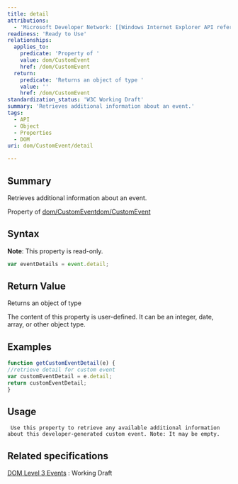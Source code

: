 ```yaml
---
title: detail
attributions:
  - 'Microsoft Developer Network: [[Windows Internet Explorer API reference](http://msdn.microsoft.com/en-us/library/ie/hh828809%28v=vs.85%29.aspx) Article]'
readiness: 'Ready to Use'
relationships:
  applies_to:
    predicate: 'Property of '
    value: dom/CustomEvent
    href: /dom/CustomEvent
  return:
    predicate: 'Returns an object of type '
    value: ''
    href: /dom/CustomEvent
standardization_status: 'W3C Working Draft'
summary: 'Retrieves additional information about an event.'
tags:
  - API
  - Object
  - Properties
  - DOM
uri: dom/CustomEvent/detail

---
```

## Summary

Retrieves additional information about an event.

Property of [dom/CustomEvent](/dom/CustomEvent)[dom/CustomEvent](/dom/CustomEvent)

## Syntax

**Note**: This property is read-only.

``` js
var eventDetails = event.detail;
```

## Return Value

Returns an object of type

The content of this property is user-defined. It can be an integer, date, array, or other object type.

## Examples

``` js
function getCustomEventDetail(e) {
//retrieve detail for custom event
var customEventDetail = e.detail;
return customEventDetail;
}
```

## Usage

     Use this property to retrieve any available additional information about this developer-generated custom event. Note: It may be empty.

## Related specifications

[DOM Level 3 Events](http://www.w3.org/TR/DOM-Level-3-Events/)
:   Working Draft
